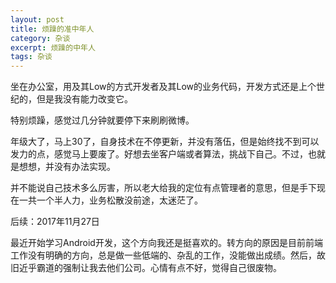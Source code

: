 ```yaml
---
layout: post
title: 烦躁的准中年人
category: 杂谈
excerpt: 烦躁的中年人
tags: 杂谈
---
```


坐在办公室，用及其Low的方式开发者及其Low的业务代码，开发方式还是上个世纪的，但是我没有能力改变它。

特别烦躁，感觉过几分钟就要停下来刷刷微博。

年级大了，马上30了，自身技术在不停更新，并没有落伍，但是始终找不到可以发力的点，感觉马上要废了。好想去坐客户端或者算法，挑战下自己。不过，也就是想想，并没有办法实现。

并不能说自己技术多么厉害，所以老大给我的定位有点管理者的意思，但是手下现在一共一个半人力，业务松散没前途，太迷茫了。

后续：2017年11月27日

最近开始学习Android开发，这个方向我还是挺喜欢的。转方向的原因是目前前端工作没有明确的方向，总是做一些低端的、杂乱的工作，没能做出成绩。然后，故旧近乎霸道的强制让我去他们公司。心情有点不好，觉得自己很废物。
